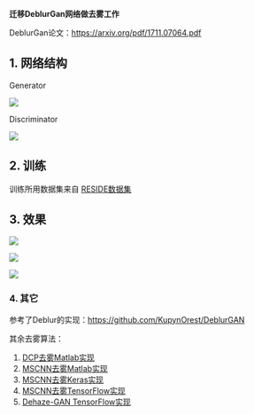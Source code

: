 **迁移DeblurGan网络做去雾工作**

DeblurGan论文：https://arxiv.org/pdf/1711.07064.pdf

## 1. 网络结构

Generator

![](https://ae01.alicdn.com/kf/HTB1tOehbAxz61VjSZFrq6xeLFXad.jpg)

Discriminator

![](https://ae01.alicdn.com/kf/HTB1E7evcL1G3KVjSZFkq6yK4XXaa.jpg)

## 2. 训练

训练所用数据集来自 [RESIDE数据集](<https://sites.google.com/view/reside-dehaze-datasets/reside-v0>)

## 3. 效果



![](https://ae01.alicdn.com/kf/HTB1czyDcGWs3KVjSZFxq6yWUXXaB.jpg)

![](https://ae01.alicdn.com/kf/HTB1gSKDcG5s3KVjSZFNq6AD3FXaD.jpg)

![](https://ae01.alicdn.com/kf/HTB1FUWibAxz61VjSZFtq6yDSVXa8.jpg)



### 4. 其它

参考了Deblur的实现：<https://github.com/KupynOrest/DeblurGAN>

其余去雾算法：

1. [DCP去雾Matlab实现](<https://github.com/raven-dehaze-work/DCP-Dehaze>)
2. [MSCNN去雾Matlab实现](https://github.com/raven-dehaze-work/MSCNN_MATLAB)
3. [MSCNN去雾Keras实现](https://github.com/raven-dehaze-work/MSCNN_Keras)
4. [MSCNN去雾TensorFlow实现](https://github.com/dishank-b/MSCNN-Dehazing-Tensorflow)
5. [Dehaze-GAN TensorFlow实现](https://github.com/raven-dehaze-work/Dehaze-GAN)